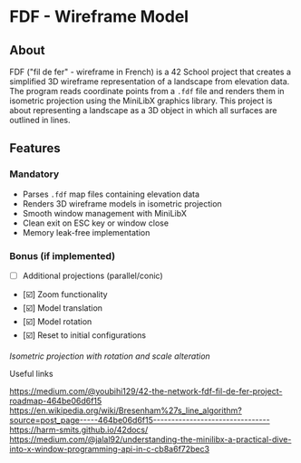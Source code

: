 # FDF - Wireframe Model

## About
FDF ("fil de fer" - wireframe in French) is a 42 School project that creates a simplified 3D wireframe representation of a landscape from elevation data. The program reads coordinate points from a `.fdf` file and renders them in isometric projection using the MiniLibX graphics library.
This project is about representing a landscape as a 3D object
in which all surfaces are outlined in lines.



## Features
### Mandatory
- Parses `.fdf` map files containing elevation data
- Renders 3D wireframe models in isometric projection
- Smooth window management with MiniLibX
- Clean exit on ESC key or window close
- Memory leak-free implementation

### Bonus (if implemented)
- [ ] Additional projections (parallel/conic)
- [:ballot_box_with_check:] Zoom functionality
- [:ballot_box_with_check:] Model translation
- [:ballot_box_with_check:] Model rotation
- [:ballot_box_with_check:] Reset to initial configurations




*Isometric projection with rotation and scale alteration*






Useful links

https://medium.com/@youbihi129/42-the-network-fdf-fil-de-fer-project-roadmap-464be06d6f15
https://en.wikipedia.org/wiki/Bresenham%27s_line_algorithm?source=post_page-----464be06d6f15--------------------------------
https://harm-smits.github.io/42docs/
https://medium.com/@jalal92/understanding-the-minilibx-a-practical-dive-into-x-window-programming-api-in-c-cb8a6f72bec3
